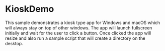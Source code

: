 # KioskDemo
This sample demonstrates a kiosk type app for Windows and macOS which will always stay on top of other windows. The app will launch fullscreen initially and wait for the user to click a button. Once clicked the app will resize and also run a sample script that will create a directory on the desktop.
